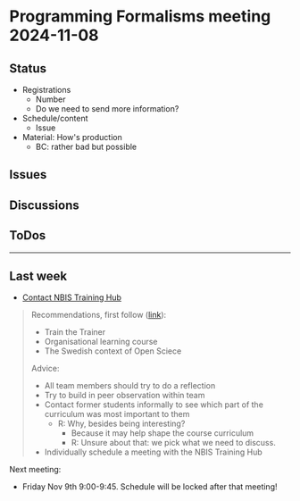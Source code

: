 # Programming Formalisms meeting 2024-11-08

## Status
- Registrations
    - Number
    - Do we need to send more information?
- Schedule/content
    - Issue
- Material: How's production
    - BC: rather bad but possible

## Issues


## Discussions


## ToDos

----

## Last week

- [Contact NBIS Training Hub](https://github.com/UPPMAX/programming_formalisms/issues/41)

> Recommendations, first follow ([link](https://training.scilifelab.se/our_resources/trainer_community)):
> 
> - Train the Trainer
> - Organisational learning course
> - The Swedish context of Open Sciece
> 
> Advice:
> 
> - All team members should try to do a reflection
> - Try to build in peer observation within team
> - Contact former students informally to see which part of the curriculum was most important to them
>   - R: Why, besides being interesting?
>     - Because it may help shape the course curriculum
>     - R: Unsure about that: we pick what we need to discuss.
> - Individually schedule a meeting with the NBIS Training Hub

Next meeting:

- Friday Nov 9th 9:00-9:45. Schedule will be locked after that meeting!
